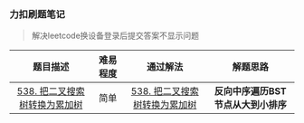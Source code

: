 ### 力扣刷题笔记
>  解决leetcode换设备登录后提交答案不显示问题

| 题目描述 | 难易程度 | 通过解法 | 解题思路 | 
| :----: | :----: | :----: | :----: |
| [538. 把二叉搜索树转换为累加树](https://leetcode-cn.com/problems/convert-bst-to-greater-tree/) |  简单 | [538. 把二叉搜索树转换为累加树](538.%20把二叉搜索树转换为累加树.py) | **反向中序遍历BST节点从大到小排序** |
